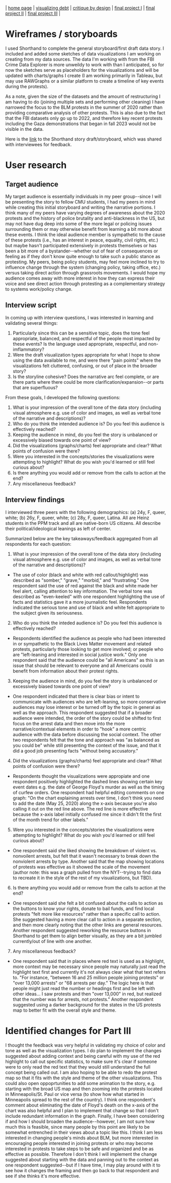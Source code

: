 | [home page](https://jgeiman918.github.io/jg-tswd-24/) | [visualizing debt](visualizing-government-debt) | [critique by design](critique-by-design) | [final project I](final-project-part-one) | [final project II](final-project-part-two) | [final project III](final-project-part-three) |

# Wireframes / storyboards

I used Shorthand to complete the general storyboard/first draft data story. I included and added some sketches of data visualizations I am working on creating from my data sources. The data I'm working with from the FBI Crime Data Explorer is more unweildy to work with than I anticipated, so for now the sketches serve as placeholders for the visualizations and will be updated with charts/graphs I create (I am working primarily in Tableau, but may use RAWGraphs or a similar platform to create a timeline of key events during the protests).

As a note, given the size of the datasets and the amount of restructuring I am having to do (joining multiple sets and performing other cleaning) I have narrowed the focus to the BLM protests in the summer of 2020 rather than providing comparative analysis of other protests. This is also due to the fact that the FBI datasets only go up to 2022, and therefore key recent protests including the Gaza demonstrations that began in fall 2023 would not be visible in the data.

Here is the [link](https://carnegiemellon.shorthandstories.com/3333695b-81b2-4e6b-b4ff-3049c98d85bf/index.html) to the Shorthand story draft/storyboard, which was shared with interviewees for feedback.

# User research 

## Target audience
My target audience is essentially individuals in my peer group--since I will be presenting the story to fellow CMU students, I had my peers in mind while creating this initial storyboard and writing the narrative portions. I think many of my peers have varying degrees of awareness about the 2020 protests and the history of police brutality and anti-blackness in the US, but may not have dug deep into some of the more legal or policing issues surrounding them or may otherwise benefit from learning a bit more about these events. I think the ideal audience member is sympathetic to the cause of these protests (i.e., has an interest in peace, equality, civil rights, etc.) but maybe hasn't participated extensively in protests themselves or has been a bit more of a bystander--whether out of fear of consequences or feeling as if they don't know quite enough to take such a public stance as protesting. My peers, being policy students, may feel more inclined to try to influence change through the system (changing policy, taking office, etc.) versus taking direct action through grassroots movements. I would hope my audience comes away with more interest in how they can express their voice and see direct action through protesting as a complementary strategy to systems work/policy change.

## Interview script
In coming up with interview questions, I was interested in learning and validating several things:

1) Particularly since this can be a sensitive topic, does the tone feel appropriate, balanced, and respectful of the people most impacted by these events? Is the language used appropriate, respectful, and non-imflammatory?
2) Were the draft visualization types appropriate for what I hope to show using the data available to me, and were there "pain points" where the visualizations felt cluttered, confusing, or out of place in the broader story?
3) Is the storyline cohesive? Does the narrative arc feel complete, or are there parts where there could be more clarification/expansion--or parts that are superfluous?

From these goals, I developed the following questions:

1) What is your impression of the overall tone of the data story (including visual atmosphere e.g. use of color and images, as well as verbal tone of the narrative and descriptions)?
2) Who do you think the intended audience is? Do you feel this audience is effectively reached?
3) Keeping the audience in mind, do you feel the story is unbalanced or excessively biased towards one point of view? 
4) Did the visualizations (graphs/charts) feel appropriate and clear? What points of confusion were there?
5) Were you interested in the concepts/stories the visualizations were attempting to highlight? What do you wish you'd learned or still feel curious about?
6) Is there anything you would add or remove from the calls to action at the end?
7) Any miscellaneous feedback?


## Interview findings

I interviewed three peers with the following demographics: (a) 24y, F, queer, white; (b) 26y, F, queer, white; (c) 28y, F, queer, Latina. All are Heinz students in the PPM track and all are native-born US citizens. All describe their political/ideological leanings as left of center.

Summarized below are the key takeaways/feedback aggregated from all respondents for each question:

1) What is your impression of the overall tone of the data story (including visual atmosphere e.g. use of color and images, as well as verbal tone of the narrative and descriptions)?

- The use of color (black and white with red callout/highlight) was described as "somber," "grave," "morbid," and "frustrating." One respondent said the use of red against the black and white made her feel alert, calling attention to key information. The verbal tone was described as "even-keeled" with one respondent highlighting the use of facts and statistics gave it a more journalistic feel. Respondents indicated the serious tone and use of black and white felt appropriate to the subject given its seriousness.

2) Who do you think the inteded audience is? Do you feel this audience is effectively reached?

- Respondents identified the audience as people who had been interested in or sympathetic to the Black Lives Matter movement and related protests, particularly those looking to get more involved; or people who are "left-leaning and interested in social justice work." Only one respondent said that the audience could be "all Americans" as this is an issue that should be relevant to everyone and all Americans could benefit from information about their protest rights.
  
3) Keeping the audience in mind, do you feel the story is unbalanced or excessively biased towards one point of view? 

- One respondent indicated that there is clear bias or intent to communicate with audiences who are left-leaning, so more conservative audiences may lose interest or be turned off by the topic in general as well as the approach. This respondent suggested that if a broader audience were intended, the order of the story could be shifted to first focus on the arrest data and then move into the more narrative/contextual elements in order to "hook" a more centric audience with the data before discussing the social context. The other two respondents felt that the tone and approach was "as balanced as you could be" while still presenting the context of the issue, and that it did a good job presenting facts "without being accusatory."

4) Did the visualizations (graphs/charts) feel appropriate and clear? What points of confusion were there?

- Respondents thought the visualizations were appropiate and one respondent positively highlighted the dashed lines showing certain key event dates e.g. the date of George Floyd's murder as well as the timing of curfew orders. One respondent had helpful editing comments on one graph: "On the chart explaining arrests over time, I don't think you need to add the date (May 25, 2020) along the x-axis because you're also calling it out on the red line above. The red line is more effective because the x-axis label initially confused me since it didn't fit the first of the month trend for other labels."

5) Were you interested in the concepts/stories the visualizations were attempting to highlight? What do you wish you'd learned or still feel curious about?

- One respondent said she liked showing the breakdown of violent vs. nonvoilent arrests, but felt that it wasn't necessary to break down the nonviolent arrests by type. Another said that the map showing locations of protests was effective as it showed the scale of the movement (author note: this was a graph pulled from the NYT--trying to find data to recreate it in the style of the rest of my visualizations, but TBD). 

6) Is there anything you would add or remove from the calls to action at the end?

- One respondent said she felt a bit confused about the calls to action as the buttons to know your rights, donate to bail funds, and find local protests "felt more like resources" rather than a specific call to action. She suggested having a more clear call to action in a separate section, and then more clearly noting that the other links are general resources. Another respondent suggested reworking the resource buttons in Shorthand to get them to align better visually, as they are a bit jumbled currently/out of line with one another.

7) Any miscellaneous feedback?

- One respondent said that in places where red text is used as a highlight, more context may be necessary since people may naturally just read the highlight text first and currently it's not always clear what that text refers to. "For instance, "between 16 and 25 million people joining protests" or "over 13,000 arrests" or "68 arrests per day." The logic here is that people might just read the number or headings first and be left with other ideas... I saw protests and then "over 13,000" in red, but realized that the number was for arrests, not protests." Another respondent suggested using a darker background for the states in the US protests map to better fit with the overall style and theme.

# Identified changes for Part III

I thought the feedback was very helpful in validating my choice of color and tone as well as the visualization types. I do plan to implement the changes suggested about adding context and being careful with my use of the red highlight to call out specific statistics, to make sure it's clear if someone were to only read the red text that they would still understand the full concept being called out. I am also hoping to be able to redo the protest map so that it fits with the style and theme of the other visualizations. This could also open oppoprtunities to add some animation to the story, e.g. starting with the broad US map and then zooming into the protests located in Minneapolis/St. Paul or vice versa (to show how what started in Minneapolis spread to the rest of the country). I think one respondent's comment about eliminating the date of Floyd's death on the x-axis of the chart was also helpful and I plan to implement that change so that I don't include redundant information in the graph. Finally, I have been considering if and how I should broaden the audience--however, I am not sure how much this is feasible, since many people by this point are likely to be somewhat entrenched in their views about a topic like this. I think I am less interested in changing people's minds about BLM, but more interested in encouraging people interested in joining protests or who may become interested in protests to take steps to be safe and organized and be as effective as possible. Therefore I don't think I will implement the change suggested about starting with the data and panning out to the context as one respondent suggested--but if I have time, I may play around with it to see how it changes the framing and then go back to that respondent and see if she thinks it's more effective.


